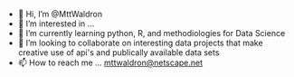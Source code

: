 - 👋 Hi, I’m @MttWaldron
- 👀 I’m interested in ...
- 🌱 I’m currently learning python, R, and methodiologies for Data Science
- 💞️ I’m looking to collaborate on interesting data projects that make creative use of api's and publically available data sets 
- 📫 How to reach me ... mttwaldron@netscape.net


<!---
MttWaldron/MttWaldron is a ✨ special ✨ repository because its `README.md` (this file) appears on your GitHub profile.
You can click the Preview link to take a look at your changes.
--->
